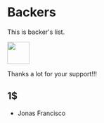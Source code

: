 # Backers

This is backer's list.

<a href="https://www.patreon.com/junichi11"><img src="https://c5.patreon.com/external/logo/become_a_patron_button@2x.png" height="50"></a>

Thanks a lot for your support!!!

## 1$

- Jonas Francisco
